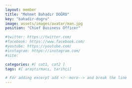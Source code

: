 ```yaml
---
layout: member
title: "Mehmet Bahadır DOĞRU"
key: "bahadir-dogru"
image: assets/images/avatar/man.jpg
position: "Chief Business Officer"

#twitter: https://twitter.com/
#facebook: https://www.facebook.com/
#youtube: https://youtube.com/
#instagram: https://instagram.com/
#site: 

categories: #[ cat1, cat2 ]
tags: #[ araştırmacı, tarihçi]

# For adding excerpt add <!--more--> and break the line
---
```


 
<!--more-->


